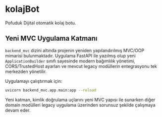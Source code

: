 # kolajBot

Pofuduk Dijital otomatik kolaj botu.

## Yeni MVC Uygulama Katmanı

`backend_mvc` dizini altında projenin yeniden yapılandırılmış MVC/OOP mimarisi bulunmaktadır. Uygulama FastAPI ile yazılmış olup yeni `ApplicationBuilder` sınıfı sayesinde modern bağımlılık yönetimi, CORS/TrustedHost ayarları ve mevcut legacy modüllerin entegrasyonu tek merkezden yönetilir.

Uygulamayı çalıştırmak için:

```bash
uvicorn backend_mvc.app.main:app --reload
```

Yeni katman, kimlik doğrulama uçlarını yeni MVC yapısı ile sunarken diğer domain modülleri legacy uygulama üzerinden sorunsuz şekilde çalışmaya devam eder.
